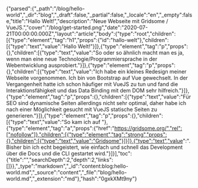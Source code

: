 {"parsed":{"_path":"/blog/hello-world","_dir":"blog","_draft":false,"_partial":false,"_locale":"en","_empty":false,"title":"Hallo Welt!","description":"Neue Webseite mit Gridsome / VueJS.","cover":"/blog/get-started.png","date":"2020-07-21T00:00:00.000Z","layout":"article","body":{"type":"root","children":[{"type":"element","tag":"h1","props":{"id":"hallo-welt"},"children":[{"type":"text","value":"Hallo Welt!"}]},{"type":"element","tag":"p","props":{},"children":[{"type":"text","value":"So oder so ähnlich macht man es ja, wenn man eine neue Technologie/Programmiersprache in der Webentwicklung ausprobiert."}]},{"type":"element","tag":"p","props":{},"children":[{"type":"text","value":"Ich habe ein kleines Redesign meiner Webseite vorgenommen. Ich bin von Bootstrap auf Vue gewechselt. In der Vergangenheit hatte ich schon häufiger mit VueJS zu tun und fand die Interaktionsfähigkeit und das Data Binding mit dem DOM sehr hilfreich."}]},{"type":"element","tag":"p","props":{},"children":[{"type":"text","value":"Für SEO sind dynamische Seiten allerdings nicht sehr optimal, daher habe ich nach einer Möglichkeit gesucht mit VueJS statische Seiten zu generieren."}]},{"type":"element","tag":"p","props":{},"children":[{"type":"text","value":"So kam ich auf "},{"type":"element","tag":"a","props":{"href":"https://gridsome.org/","rel":["nofollow"]},"children":[{"type":"element","tag":"strong","props":{},"children":[{"type":"text","value":"Gridsome"}]}]},{"type":"text","value":". Bisher bin ich echt begeistert, wie einfach und schnell das Development über die Docs und die CLI gestartet wird."}]}],"toc":{"title":"","searchDepth":2,"depth":2,"links":[]}},"_type":"markdown","_id":"content:blog:hello-world.md","_source":"content","_file":"blog/hello-world.md","_extension":"md"},"hash":"0gxkXMt9ny"}